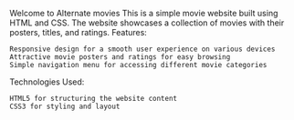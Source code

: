Welcome to Alternate movies
This is a simple movie website built using HTML and CSS. The website showcases a collection of movies with their posters, titles, and ratings.
Features:

    Responsive design for a smooth user experience on various devices
    Attractive movie posters and ratings for easy browsing
    Simple navigation menu for accessing different movie categories

Technologies Used:

    HTML5 for structuring the website content
    CSS3 for styling and layout
